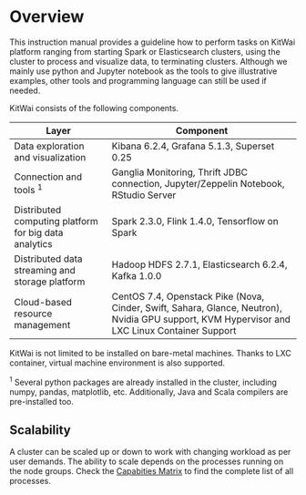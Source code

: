 # Overview

This instruction manual provides a guideline how to perform tasks on KitWai platform ranging from starting Spark or Elasticsearch clusters, using the cluster to process and visualize data, to terminating clusters. Although we mainly use python and Jupyter notebook as the tools to give illustrative examples, other tools and programming language can still be used if needed.

KitWai consists of the following components.


| Layer | Component |
|----|----|
| Data exploration and visualization   |  Kibana 6.2.4, Grafana 5.1.3, Superset 0.25 |
| Connection and tools <sup>1</sup> | Ganglia Monitoring, Thrift JDBC connection, Jupyter/Zeppelin Notebook, RStudio Server |
| Distributed computing platform for big data analytics | Spark 2.3.0, Flink 1.4.0, Tensorflow on Spark|
| Distributed data streaming and storage platform | Hadoop HDFS 2.7.1, Elasticsearch 6.2.4, Kafka 1.0.0|
| Cloud-based resource management  | CentOS 7.4, Openstack Pike (Nova, Cinder, Swift, Sahara, Glance, Neutron), Nvidia GPU support, KVM Hypervisor and LXC Linux Container Support |

KitWai is not limited to be installed on bare-metal machines. Thanks to LXC container, virtual machine environment is also supported.

<sup>1</sup> Several python packages are already installed in the cluster, including numpy, pandas, matplotlib, etc. Additionally, Java and Scala compilers are pre-installed too.

## Scalability
A cluster can be scaled up or down to work with changing workload as per user demands. The ability to scale depends on the processes running on the node groups. Check the [Capabities Matrix](/capabilities.md) to find the complete list of all processes.
